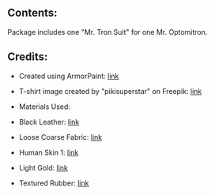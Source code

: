 ## Contents:

Package includes one "Mr. Tron Suit" for one Mr. Optomitron.

## Credits:
* Created using ArmorPaint: [link](https://armorpaint.org/)

* T-shirt image created by "pikisuperstar" on Freepik: [link](https://www.freepik.com/free-vector/gradient-grid-background_49600446.htm)

* Materials Used:

 * Black Leather: [link](https://freepbr.com/materials/black-leather-pbr/) 
 * Loose Coarse Fabric: [link](https://freepbr.com/materials/loose-coarse-fabric/)
 * Human Skin 1: [link](https://freepbr.com/materials/human-skin1/)
 * Light Gold: [link](https://freepbr.com/materials/light-gold-pbr-metal-material/)
 * Textured Rubber: [link](https://freepbr.com/materials/textured-rubber-pbr-material/)
